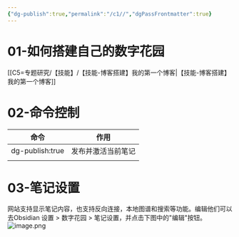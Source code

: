 ```yaml
---
{"dg-publish":true,"permalink":"/c1//","dgPassFrontmatter":true}
---
```



# 01-如何搭建自己的数字花园
[[C5=专题研究/【技能】/【技能-博客搭建】我的第一个博客\|【技能-博客搭建】我的第一个博客]]

# 02-命令控制

| 命令              | 作用        |
| --------------- | --------- |
| dg-publish:true | 发布并激活当前笔记 |
|                 |           |
# 03-笔记设置
网站支持显示笔记内容，也支持反向连接，本地图谱和搜索等功能。编辑他们可以去Obsidian 设置 > 数字花园 > 笔记设置，并点击下图中的"编辑"按钮。
![image.png](https://dk-obsidian-1358400187.cos.ap-guangzhou.myqcloud.com/obsidian/202507252326489.png)
